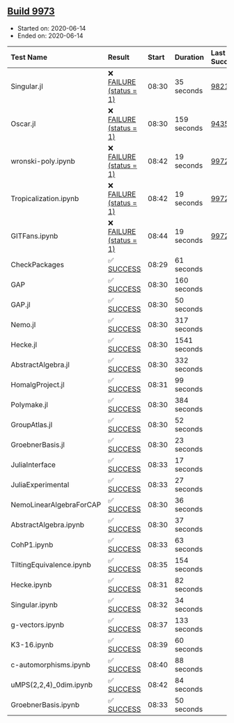 ## [Build 9973](https://oscarci.mathematik.uni-kl.de/job/oscar/9973/)

* Started on: 2020-06-14
* Ended on: 2020-06-14

| Test Name    | Result | Start | Duration | Last Success | First Failure |
|:-------------|:-------|:------|:---------|:-------------|:--------------|
| Singular.jl | ❌ [FAILURE (status = 1)](https://oscarci.mathematik.uni-kl.de/job/oscar/9973/artifact/logs/build-9973/Singular.jl.log) | 08:30 | 35 seconds | [9821](https://oscarci.mathematik.uni-kl.de/job/oscar/9821/) | [9822](https://oscarci.mathematik.uni-kl.de/job/oscar/9822/) |
| Oscar.jl | ❌ [FAILURE (status = 1)](https://oscarci.mathematik.uni-kl.de/job/oscar/9973/artifact/logs/build-9973/Oscar.jl.log) | 08:30 | 159 seconds | [9435](https://oscarci.mathematik.uni-kl.de/job/oscar/9435/) | [9436](https://oscarci.mathematik.uni-kl.de/job/oscar/9436/) |
| wronski-poly.ipynb | ❌ [FAILURE (status = 1)](https://oscarci.mathematik.uni-kl.de/job/oscar/9973/artifact/logs/build-9973/wronski-poly.ipynb.log) | 08:42 | 19 seconds | [9972](https://oscarci.mathematik.uni-kl.de/job/oscar/9972/) | [9973](https://oscarci.mathematik.uni-kl.de/job/oscar/9973/) |
| Tropicalization.ipynb | ❌ [FAILURE (status = 1)](https://oscarci.mathematik.uni-kl.de/job/oscar/9973/artifact/logs/build-9973/Tropicalization.ipynb.log) | 08:42 | 19 seconds | [9972](https://oscarci.mathematik.uni-kl.de/job/oscar/9972/) | [9973](https://oscarci.mathematik.uni-kl.de/job/oscar/9973/) |
| GITFans.ipynb | ❌ [FAILURE (status = 1)](https://oscarci.mathematik.uni-kl.de/job/oscar/9973/artifact/logs/build-9973/GITFans.ipynb.log) | 08:44 | 19 seconds | [9972](https://oscarci.mathematik.uni-kl.de/job/oscar/9972/) | [9973](https://oscarci.mathematik.uni-kl.de/job/oscar/9973/) |
| CheckPackages | ✅ [SUCCESS](https://oscarci.mathematik.uni-kl.de/job/oscar/9973/artifact/logs/build-9973/CheckPackages.log) | 08:29 | 61 seconds |  |  |
| GAP | ✅ [SUCCESS](https://oscarci.mathematik.uni-kl.de/job/oscar/9973/artifact/logs/build-9973/GAP.log) | 08:30 | 160 seconds |  |  |
| GAP.jl | ✅ [SUCCESS](https://oscarci.mathematik.uni-kl.de/job/oscar/9973/artifact/logs/build-9973/GAP.jl.log) | 08:30 | 50 seconds |  |  |
| Nemo.jl | ✅ [SUCCESS](https://oscarci.mathematik.uni-kl.de/job/oscar/9973/artifact/logs/build-9973/Nemo.jl.log) | 08:30 | 317 seconds |  |  |
| Hecke.jl | ✅ [SUCCESS](https://oscarci.mathematik.uni-kl.de/job/oscar/9973/artifact/logs/build-9973/Hecke.jl.log) | 08:30 | 1541 seconds |  |  |
| AbstractAlgebra.jl | ✅ [SUCCESS](https://oscarci.mathematik.uni-kl.de/job/oscar/9973/artifact/logs/build-9973/AbstractAlgebra.jl.log) | 08:30 | 332 seconds |  |  |
| HomalgProject.jl | ✅ [SUCCESS](https://oscarci.mathematik.uni-kl.de/job/oscar/9973/artifact/logs/build-9973/HomalgProject.jl.log) | 08:31 | 99 seconds |  |  |
| Polymake.jl | ✅ [SUCCESS](https://oscarci.mathematik.uni-kl.de/job/oscar/9973/artifact/logs/build-9973/Polymake.jl.log) | 08:30 | 384 seconds |  |  |
| GroupAtlas.jl | ✅ [SUCCESS](https://oscarci.mathematik.uni-kl.de/job/oscar/9973/artifact/logs/build-9973/GroupAtlas.jl.log) | 08:30 | 52 seconds |  |  |
| GroebnerBasis.jl | ✅ [SUCCESS](https://oscarci.mathematik.uni-kl.de/job/oscar/9973/artifact/logs/build-9973/GroebnerBasis.jl.log) | 08:30 | 23 seconds |  |  |
| JuliaInterface | ✅ [SUCCESS](https://oscarci.mathematik.uni-kl.de/job/oscar/9973/artifact/logs/build-9973/JuliaInterface.log) | 08:33 | 17 seconds |  |  |
| JuliaExperimental | ✅ [SUCCESS](https://oscarci.mathematik.uni-kl.de/job/oscar/9973/artifact/logs/build-9973/JuliaExperimental.log) | 08:33 | 27 seconds |  |  |
| NemoLinearAlgebraForCAP | ✅ [SUCCESS](https://oscarci.mathematik.uni-kl.de/job/oscar/9973/artifact/logs/build-9973/NemoLinearAlgebraForCAP.log) | 08:30 | 36 seconds |  |  |
| AbstractAlgebra.ipynb | ✅ [SUCCESS](https://oscarci.mathematik.uni-kl.de/job/oscar/9973/artifact/logs/build-9973/AbstractAlgebra.ipynb.log) | 08:30 | 37 seconds |  |  |
| CohP1.ipynb | ✅ [SUCCESS](https://oscarci.mathematik.uni-kl.de/job/oscar/9973/artifact/logs/build-9973/CohP1.ipynb.log) | 08:33 | 63 seconds |  |  |
| TiltingEquivalence.ipynb | ✅ [SUCCESS](https://oscarci.mathematik.uni-kl.de/job/oscar/9973/artifact/logs/build-9973/TiltingEquivalence.ipynb.log) | 08:35 | 154 seconds |  |  |
| Hecke.ipynb | ✅ [SUCCESS](https://oscarci.mathematik.uni-kl.de/job/oscar/9973/artifact/logs/build-9973/Hecke.ipynb.log) | 08:31 | 82 seconds |  |  |
| Singular.ipynb | ✅ [SUCCESS](https://oscarci.mathematik.uni-kl.de/job/oscar/9973/artifact/logs/build-9973/Singular.ipynb.log) | 08:32 | 34 seconds |  |  |
| g-vectors.ipynb | ✅ [SUCCESS](https://oscarci.mathematik.uni-kl.de/job/oscar/9973/artifact/logs/build-9973/g-vectors.ipynb.log) | 08:37 | 133 seconds |  |  |
| K3-16.ipynb | ✅ [SUCCESS](https://oscarci.mathematik.uni-kl.de/job/oscar/9973/artifact/logs/build-9973/K3-16.ipynb.log) | 08:39 | 60 seconds |  |  |
| c-automorphisms.ipynb | ✅ [SUCCESS](https://oscarci.mathematik.uni-kl.de/job/oscar/9973/artifact/logs/build-9973/c-automorphisms.ipynb.log) | 08:40 | 88 seconds |  |  |
| uMPS(2,2,4)_0dim.ipynb | ✅ [SUCCESS](https://oscarci.mathematik.uni-kl.de/job/oscar/9973/artifact/logs/build-9973/uMPS-2-2-4-_0dim.ipynb.log) | 08:42 | 84 seconds |  |  |
| GroebnerBasis.ipynb | ✅ [SUCCESS](https://oscarci.mathematik.uni-kl.de/job/oscar/9973/artifact/logs/build-9973/GroebnerBasis.ipynb.log) | 08:33 | 50 seconds |  |  |
